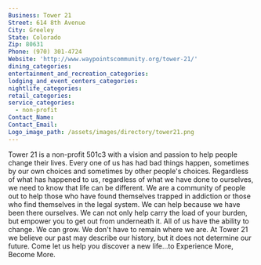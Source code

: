```yaml
---
Business: Tower 21
Street: 614 8th Avenue
City: Greeley
State: Colorado
Zip: 80631
Phone: (970) 301-4724
Website: 'http://www.waypointscommunity.org/tower-21/'
dining_categories:
entertainment_and_recreation_categories:
lodging_and_event_centers_categories:
nightlife_categories:
retail_categories:
service_categories:
  - non-profit
Contact_Name:
Contact_Email:
Logo_image_path: /assets/images/directory/tower21.png
---
```



Tower 21 is a non-profit 501c3 with a vision and passion to help people change their lives. Every one of us has had bad things happen, sometimes by our own choices and sometimes by other people's choices. Regardless of what has happened to us, regardless of what we have done to ourselves, we need to know that life can be different. We are a community of people out to help those who have found themselves trapped in addiction or those who find themselves in the legal system. We can help because we have been there ourselves. We can not only help carry the load of your burden, but empower you to get out from underneath it. All of us have the ability to change. We can grow. We don't have to remain where we are. At Tower 21 we believe our past may describe our history, but it does not determine our future. Come let us help you discover a new life…to Experience More, Become More.